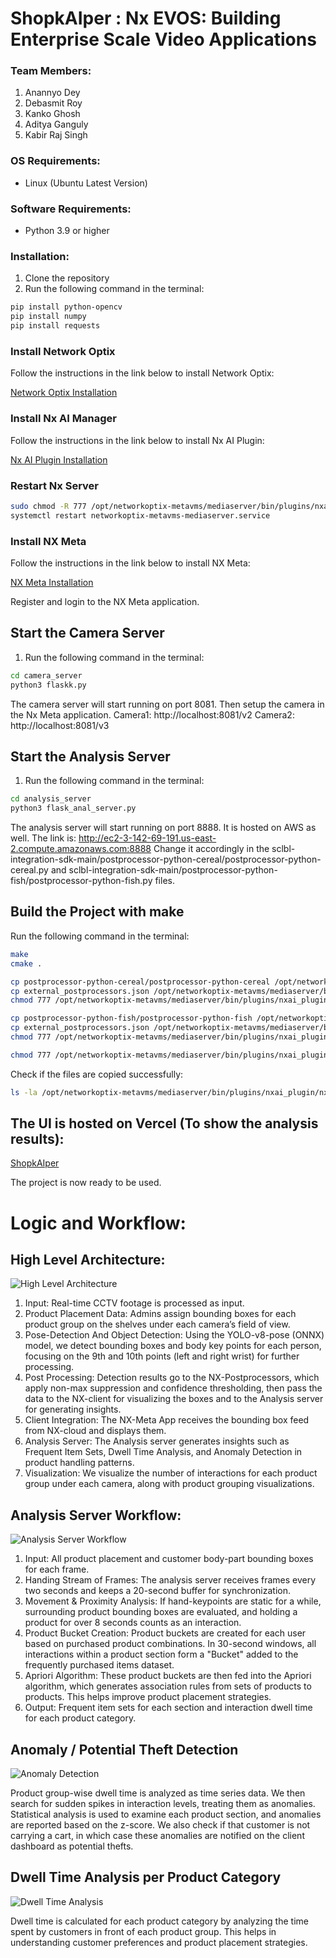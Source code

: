 # ShopkAIper : Nx EVOS: Building Enterprise Scale Video Applications

### Team Members:

1. Anannyo Dey
2. Debasmit Roy
3. Kanko Ghosh
4. Aditya Ganguly
5. Kabir Raj Singh

### OS Requirements: 

- Linux (Ubuntu Latest Version)

### Software Requirements:

- Python 3.9 or higher

### Installation:

1. Clone the repository
2. Run the following command in the terminal:

```bash
pip install python-opencv
pip install numpy
pip install requests
```

### Install Network Optix

Follow the instructions in the link below to install Network Optix:

[Network Optix Installation](https://nx.docs.scailable.net/nx-ai-manager/1.-install-network-optix)

### Install Nx AI Manager

Follow the instructions in the link below to install Nx AI Plugin:

[Nx AI Plugin Installation](https://nx.docs.scailable.net/nx-ai-manager/2.-install-nx-ai-manager-plugin)

### Restart Nx Server

```bash
sudo chmod -R 777 /opt/networkoptix-metavms/mediaserver/bin/plugins/nxai_plugin
systemctl restart networkoptix-metavms-mediaserver.service
```

### Install NX Meta

Follow the instructions in the link below to install NX Meta:

[NX Meta Installation](https://meta.nxvms.com/download/releases/linux)

Register and login to the NX Meta application.


## Start the Camera Server

1. Run the following command in the terminal:

```bash
cd camera_server
python3 flaskk.py
```

The camera server will start running on port 8081.
Then setup the camera in the Nx Meta application.
Camera1: http://localhost:8081/v2
Camera2: http://localhost:8081/v3


## Start the Analysis Server

1. Run the following command in the terminal:

```bash
cd analysis_server
python3 flask_anal_server.py
```

The analysis server will start running on port 8888.
It is hosted on AWS as well. The link is: http://ec2-3-142-69-191.us-east-2.compute.amazonaws.com:8888
Change it accordingly in the sclbl-integration-sdk-main/postprocessor-python-cereal/postprocessor-python-cereal.py and sclbl-integration-sdk-main/postprocessor-python-fish/postprocessor-python-fish.py files.


## Build the Project with make

Run the following command in the terminal:

```bash
make
cmake .

cp postprocessor-python-cereal/postprocessor-python-cereal /opt/networkoptix-metavms/mediaserver/bin/plugins/nxai_plugin/nxai_manager/postprocessors
cp external_postprocessors.json /opt/networkoptix-metavms/mediaserver/bin/plugins/nxai_plugin/nxai_manager/postprocessors
chmod 777 /opt/networkoptix-metavms/mediaserver/bin/plugins/nxai_plugin/nxai_manager/postprocessors/postprocessor-python-cereal

cp postprocessor-python-fish/postprocessor-python-fish /opt/networkoptix-metavms/mediaserver/bin/plugins/nxai_plugin/nxai_manager/postprocessors
cp external_postprocessors.json /opt/networkoptix-metavms/mediaserver/bin/plugins/nxai_plugin/nxai_manager/postprocessors
chmod 777 /opt/networkoptix-metavms/mediaserver/bin/plugins/nxai_plugin/nxai_manager/postprocessors/postprocessor-python-fish

chmod 777 /opt/networkoptix-metavms/mediaserver/bin/plugins/nxai_plugin/nxai_manager/postprocessors/external_postprocessors.json
```

Check if the files are copied successfully:

```bash
ls -la /opt/networkoptix-metavms/mediaserver/bin/plugins/nxai_plugin/nxai_manager/postprocessors
```


## The UI is hosted on Vercel (To show the analysis results):

[ShopkAIper](https://nvexos-ui.vercel.app/)

The project is now ready to be used.



# Logic and Workflow:

## High Level Architecture:

![High Level Architecture](images/hld.png)

1. Input: Real-time CCTV footage is processed as input.
2. Product Placement Data: Admins assign bounding boxes for each product group on the shelves under each camera’s field of view.
3. Pose-Detection And Object Detection: Using the YOLO-v8-pose (ONNX) model, we detect bounding boxes and body key points for each person, focusing on the 9th and 10th points (left and right wrist) for further processing.
4. Post Processing: Detection results go to the NX-Postprocessors, which apply non-max suppression and confidence thresholding, then pass the data to the NX-client for visualizing the boxes and to the Analysis server for generating insights.
5. Client Integration: The NX-Meta App receives the bounding box feed from NX-cloud and displays them.
6. Analysis Server: The Analysis server generates insights such as Frequent Item Sets, Dwell Time Analysis, and Anomaly Detection in product handling patterns.
7. Visualization: We visualize the number of interactions for each product group under each camera, along with product grouping visualizations.


## Analysis Server Workflow:

![Analysis Server Workflow](images/anl.png)

1. Input: All product placement and customer body-part bounding boxes for each frame.
2. Handing Stream of Frames: The analysis server receives frames every two seconds and keeps a 20-second buffer for synchronization.
3. Movement & Proximity Analysis: If hand-keypoints are static for a while, surrounding product bounding boxes are evaluated, and holding a product for over 8 seconds counts as an interaction.
4. Product Bucket Creation: Product buckets are created for each user based on purchased product combinations. In 30-second windows, all interactions within a product section form a "Bucket" added to the frequently purchased items dataset.
5. Apriori Algorithm: These product buckets are then fed into the Apriori algorithm, which generates association rules from sets of products to products. This helps improve product placement strategies.
6. Output: Frequent item sets for each section and interaction dwell time for each product category.


## Anomaly / Potential Theft Detection

![Anomaly Detection](images/anm.png)

Product group-wise dwell time is analyzed as time series data. We then search for sudden spikes in interaction levels, treating them as anomalies. Statistical analysis is used to examine each product section, and anomalies are reported based on the z-score. We also check if that customer is not carrying a cart,  in which case these anomalies are notified on the client dashboard as potential thefts.

## Dwell Time Analysis per Product Category

![Dwell Time Analysis](images/crl.png)

Dwell time is calculated for each product category by analyzing the time spent by customers in front of each product group. This helps in understanding customer preferences and product placement strategies.
